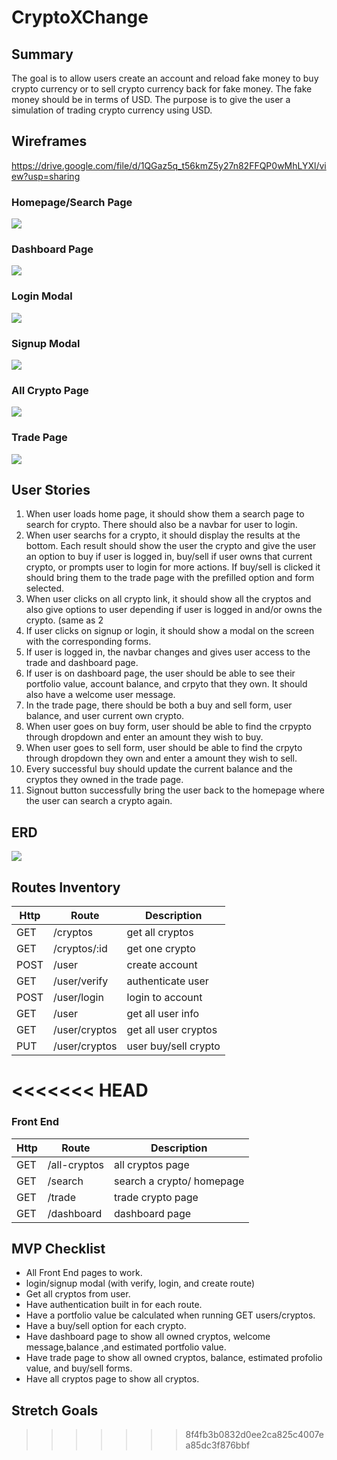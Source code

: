 # CryptoXChange

## Summary

The goal is to allow users create an account and reload fake money to buy crypto currency or to sell crypto currency back for fake money. The fake money should be in terms of USD. The purpose is to give the user a simulation of trading crypto currency using USD.

## Wireframes
https://drive.google.com/file/d/1QGaz5q_t56kmZ5y27n82FFQP0wMhLYXl/view?usp=sharing

### Homepage/Search Page
<img src="https://github.com/JasonOuyang8000/Crypto-Exchange-Backend/blob/master/wireframes/Homepage.JPG">

### Dashboard Page
<img src="https://github.com/JasonOuyang8000/Crypto-Exchange-Backend/blob/master/wireframes/Dashboard Page.JPG">

### Login Modal
<img src="https://github.com/JasonOuyang8000/Crypto-Exchange-Backend/blob/master/wireframes/LoginForm.JPG">

### Signup Modal

<img src="https://github.com/JasonOuyang8000/Crypto-Exchange-Backend/blob/master/wireframes/SignupForm.JPG">

### All Crypto Page
<img src="https://github.com/JasonOuyang8000/Crypto-Exchange-Backend/blob/master/wireframes/AllCryptoPage.JPG">

### Trade Page
<img src="https://github.com/JasonOuyang8000/Crypto-Exchange-Backend/blob/master/wireframes/Tradepage.JPG">

## User Stories

1. When user loads home page, it should show them a search page to search for crypto. There should also be a navbar for user to login. 
2. When user searchs for a crypto, it should display the results at the bottom. Each result should show the user the crypto and give the user an option to buy if user is logged in, buy/sell if user owns that current crypto, or prompts user to login for more actions. If buy/sell is clicked it should bring them to the trade page with the prefilled option and form selected. 
3. When user clicks on all crypto link, it should show all the cryptos and also give options to user depending if user is logged in and/or owns the crypto. (same as 2  
4. If user clicks on signup or login, it should show a modal on the screen with the corresponding forms.
5. If user is logged in, the navbar changes and gives user access to the trade and dashboard page.
6. If user is on dashboard page, the user should be able to see their portfolio value, account balance, and crpyto that they own. It should also have a welcome user message.
7. In the trade page, there should be both a buy and sell form, user balance, and user current own crypto. 
8. When user goes on buy form, user should be able to find the crpypto through dropdown and enter an amount they wish to buy.
9. When user goes to sell form, user should be able to find the crpyto through dropdown they own and enter a amount they wish to sell. 
10. Every successful buy should update the current balance and the cryptos they owned in the trade page.
11. Signout button successfully bring the user back to the homepage where the user can search a crypto again. 

## ERD

<img src="https://github.com/JasonOuyang8000/Crypto-Exchange-Backend/blob/master/erd/erd_one.JPG">

## Routes Inventory

| Http | Route | Description |
|------|-------|-------------|
|   GET   |  /cryptos     |  get all cryptos |
|   GET  |   /cryptos/:id  |   get one crypto |
|   POST   |  /user |  create account|
|   GET  |  /user/verify |  authenticate user|
|   POST   |  /user/login|   login to account|
|   GET  |  /user |  get all user info|
|   GET   |  /user/cryptos|   get all user cryptos|
|   PUT  |  /user/cryptos |  user buy/sell crypto|

<<<<<<< HEAD
=======
### Front End
| Http | Route | Description |
|------|-------|-------------|
|   GET   |  /all-cryptos     | all cryptos page        |
|   GET  |   /search |   search a crypto/ homepage      |
|   GET  |   /trade  |   trade crypto page    |
|   GET  |   /dashboard  |   dashboard page|


## MVP Checklist
* All Front End pages to work.
* login/signup modal (with verify, login, and create route)
* Get all cryptos from user.
* Have authentication built in for each route.
* Have a portfolio value be calculated when running GET users/cryptos.
* Have a buy/sell option for each crypto.
* Have dashboard page to show all owned cryptos, welcome message,balance ,and estimated portfolio value.
* Have trade page to show all owned cryptos, balance, estimated profolio value, and buy/sell forms.
* Have all cryptos page to show all cryptos.

## Stretch Goals

>>>>>>> 8f4fb3b0832d0ee2ca825c4007ea85dc3f876bbf
